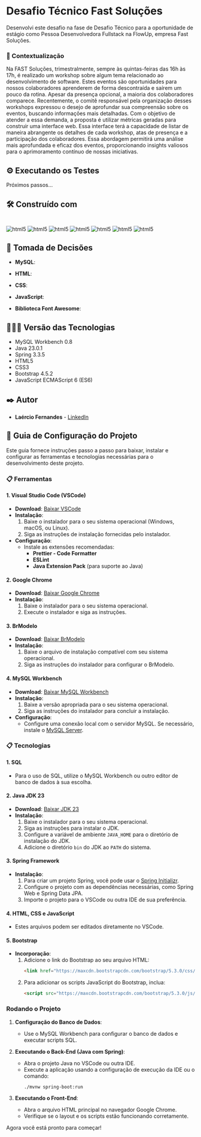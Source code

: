 # Desafio Técnico Fast Soluções 
Desenvolvi este desafio na fase de Desafio Técnico para a oportunidade de estágio como Pessoa Desenvolvedora Fullstack na FlowUp, empresa Fast Soluções.

### 📝 Contextualização
Na FAST Soluções, trimestralmente, sempre às quintas-feiras das 16h às 17h, é
realizado um workshop sobre algum tema relacionado ao desenvolvimento de
software. Estes eventos são oportunidades para nossos colaboradores
aprenderem de forma descontraída e saírem um pouco da rotina. Apesar da
presença opcional, a maioria dos colaboradores comparece.
Recentemente, o comitê responsável pela organização desses workshops
expressou o desejo de aprofundar sua compreensão sobre os eventos, buscando
informações mais detalhadas. Com o objetivo de atender a essa demanda, a
proposta é utilizar métricas geradas para construir uma interface web. Essa
interface terá a capacidade de listar de maneira abrangente os detalhes de
cada workshop, atas de presença e a participação dos colaboradores. Essa
abordagem permitirá uma análise mais aprofundada e eficaz dos eventos,
proporcionando insights valiosos para o aprimoramento contínuo de nossas
iniciativas.

## ⚙️ Executando os Testes
Próximos passos...

## 🛠️ Construído com

<div style="display: inline-block"><br/>
  <img align="center" alt="html5" src="https://img.shields.io/badge/MySQL-00000F?style=for-the-badge&logo=mysql&logoColor=white" />
  <img align="center" alt="html5" src="https://img.shields.io/badge/Java-ED8B00?style=for-the-badge&logo=openjdk&logoColor=white" />
  <img align="center" alt="html5" src="https://img.shields.io/badge/Spring-6DB33F?style=for-the-badge&logo=spring&logoColor=white" />
  <img align="center" alt="html5" src="https://img.shields.io/badge/HTML5-E34F26?style=for-the-badge&logo=html5&logoColor=white" /> 
  <img align="center" alt="html5" src="https://img.shields.io/badge/CSS3-1572B6?style=for-the-badge&logo=css3&logoColor=white" />
  <img align="center" alt="html5" src="https://img.shields.io/badge/Bootstrap-563D7C?style=for-the-badge&logo=bootstrap&logoColor=white" />
  <img align="center" alt="html5" src="https://img.shields.io/badge/JavaScript-323330?style=for-the-badge&logo=javascript&logoColor=F7DF1E" />
</div><br/>

## 🔨 Tomada de Decisões

* **MySQL**: 

* **HTML**: 

* **CSS**: 

* **JavaScript**: 
  
* **Biblioteca Font Awesome**: 

## 👨🏽‍💻 Versão das Tecnologias

* MySQL Workbench 0.8
* Java 23.0.1
* Spring 3.3.5
* HTML5
* CSS3
* Bootstrap 4.5.2
* JavaScript ECMAScript 6 (ES6)

## ✒️ Autor

* **Laércio Fernandes** - [LinkedIn](https://www.linkedin.com/in/laercio-fernandes/)

## 🚀 Guia de Configuração do Projeto
Este guia fornece instruções passo a passo para baixar, instalar e configurar as ferramentas e tecnologias necessárias para o desenvolvimento deste projeto.

### 📋 Ferramentas

#### 1. Visual Studio Code (VSCode)
- **Download**: [Baixar VSCode](https://code.visualstudio.com/download)
- **Instalação**:
  1. Baixe o instalador para o seu sistema operacional (Windows, macOS, ou Linux).
  2. Siga as instruções de instalação fornecidas pelo instalador.
- **Configuração**:
  - Instale as extensões recomendadas:
    - **Prettier - Code Formatter**
    - **ESLint**
    - **Java Extension Pack** (para suporte ao Java)

#### 2. Google Chrome
- **Download**: [Baixar Google Chrome](https://www.google.com/chrome/)
- **Instalação**:
  1. Baixe o instalador para o seu sistema operacional.
  2. Execute o instalador e siga as instruções.

#### 3. BrModelo
- **Download**: [Baixar BrModelo](https://sourceforge.net/projects/brmodelo/)
- **Instalação**:
  1. Baixe o arquivo de instalação compatível com seu sistema operacional.
  2. Siga as instruções do instalador para configurar o BrModelo.

#### 4. MySQL Workbench
- **Download**: [Baixar MySQL Workbench](https://dev.mysql.com/downloads/workbench/)
- **Instalação**:
  1. Baixe a versão apropriada para o seu sistema operacional.
  2. Siga as instruções do instalador para concluir a instalação.
- **Configuração**:
  - Configure uma conexão local com o servidor MySQL. Se necessário, instale o [MySQL Server](https://dev.mysql.com/downloads/mysql/).

### 📋 Tecnologias

#### 1. SQL
- Para o uso de SQL, utilize o MySQL Workbench ou outro editor de banco de dados à sua escolha.

#### 2. Java JDK 23
- **Download**: [Baixar JDK 23](https://www.oracle.com/java/technologies/javase/jdk23-archive-downloads.html)
- **Instalação**:
  1. Baixe o instalador para o seu sistema operacional.
  2. Siga as instruções para instalar o JDK.
  3. Configure a variável de ambiente `JAVA_HOME` para o diretório de instalação do JDK.
  4. Adicione o diretório `bin` do JDK ao `PATH` do sistema.

#### 3. Spring Framework
- **Instalação**:
  1. Para criar um projeto Spring, você pode usar o [Spring Initializr](https://start.spring.io/).
  2. Configure o projeto com as dependências necessárias, como Spring Web e Spring Data JPA.
  3. Importe o projeto para o VSCode ou outra IDE de sua preferência.

#### 4. HTML, CSS e JavaScript
- Estes arquivos podem ser editados diretamente no VSCode.

#### 5. Bootstrap
- **Incorporação**:
  1. Adicione o link do Bootstrap ao seu arquivo HTML:
     ```html
     <link href="https://maxcdn.bootstrapcdn.com/bootstrap/5.3.0/css/bootstrap.min.css" rel="stylesheet">
     ```
  2. Para adicionar os scripts JavaScript do Bootstrap, inclua:
     ```html
     <script src="https://maxcdn.bootstrapcdn.com/bootstrap/5.3.0/js/bootstrap.bundle.min.js"></script>
     ```

### Rodando o Projeto

1. **Configuração do Banco de Dados**:
   - Use o MySQL Workbench para configurar o banco de dados e executar scripts SQL.

2. **Executando o Back-End (Java com Spring)**:
   - Abra o projeto Java no VSCode ou outra IDE.
   - Execute a aplicação usando a configuração de execução da IDE ou o comando:
     ```bash
     ./mvnw spring-boot:run
     ```

3. **Executando o Front-End**:
   - Abra o arquivo HTML principal no navegador Google Chrome.
   - Verifique se o layout e os scripts estão funcionando corretamente.

Agora você está pronto para começar!

